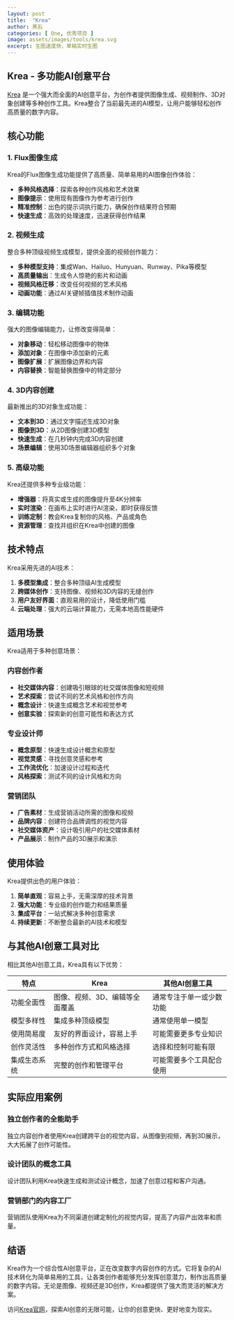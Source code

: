 ```yaml
---
layout: post
title:  "Krea"
author: 黑石
categories: [ One, 优秀项目 ]
image: assets/images/tools/krea.svg
excerpt: 生图速度快，草稿实时生图
---
```


## Krea - 多功能AI创意平台

[Krea](https://www.krea.ai/) 是一个强大而全面的AI创意平台，为创作者提供图像生成、视频制作、3D对象创建等多种创作工具。Krea整合了当前最先进的AI模型，让用户能够轻松创作高质量的数字内容。

## 核心功能

### 1. Flux图像生成

Krea的Flux图像生成功能提供了高质量、简单易用的AI图像创作体验：

- **多种风格选择**：探索各种创作风格和艺术效果
- **图像提示**：使用现有图像作为参考进行创作
- **精准控制**：出色的提示词执行能力，确保创作结果符合预期
- **快速生成**：高效的处理速度，迅速获得创作结果

### 2. 视频生成

整合多种顶级视频生成模型，提供全面的视频创作能力：

- **多种模型支持**：集成Wan、Hailuo、Hunyuan、Runway、Pika等模型
- **高质量输出**：生成令人惊艳的影片和动画
- **视频风格迁移**：改变任何视频的艺术风格
- **动画功能**：通过AI关键帧插值技术制作动画

### 3. 编辑功能

强大的图像编辑能力，让修改变得简单：

- **对象移动**：轻松移动图像中的物体
- **添加对象**：在图像中添加新的元素
- **图像扩展**：扩展图像边界和内容
- **内容替换**：智能替换图像中的特定部分

### 4. 3D内容创建

最新推出的3D对象生成功能：

- **文本到3D**：通过文字描述生成3D对象
- **图像到3D**：从2D图像创建3D模型
- **快速生成**：在几秒钟内完成3D内容创建
- **场景编辑**：使用3D场景编辑器组织多个对象

### 5. 高级功能

Krea还提供多种专业级功能：

- **增强器**：将真实或生成的图像提升至4K分辨率
- **实时渲染**：在画布上实时进行AI渲染，即时获得反馈
- **训练定制**：教会Krea复制你的风格、产品或角色
- **资源管理**：查找并组织在Krea中创建的图像

## 技术特点

Krea采用先进的AI技术：

1. **多模型集成**：整合多种顶级AI生成模型
2. **跨媒体创作**：支持图像、视频和3D内容的无缝创作
3. **用户友好界面**：直观易用的设计，降低使用门槛
4. **云端处理**：强大的云端计算能力，无需本地高性能硬件

## 适用场景

Krea适用于多种创意场景：

### 内容创作者

- **社交媒体内容**：创建吸引眼球的社交媒体图像和短视频
- **艺术探索**：尝试不同的艺术风格和创作方向
- **概念设计**：快速生成概念艺术和视觉参考
- **创意实验**：探索新的创意可能性和表达方式

### 专业设计师

- **概念原型**：快速生成设计概念和原型
- **视觉灵感**：寻找创意灵感和参考
- **工作流优化**：加速设计过程和迭代
- **风格探索**：测试不同的设计风格和方向

### 营销团队

- **广告素材**：生成营销活动所需的图像和视频
- **品牌内容**：创建符合品牌调性的视觉内容
- **社交媒体资产**：设计吸引用户的社交媒体素材
- **产品展示**：制作产品的3D展示和演示

## 使用体验

Krea提供出色的用户体验：

1. **简单直观**：容易上手，无需深厚的技术背景
2. **强大功能**：专业级的创作能力和结果质量
3. **集成平台**：一站式解决多种创意需求
4. **持续更新**：不断整合最新的AI技术和模型

## 与其他AI创意工具对比

相比其他AI创意工具，Krea具有以下优势：

| 特点 | Krea | 其他AI创意工具 |
|------|------|------------|
| 功能全面性 | 图像、视频、3D、编辑等全面覆盖 | 通常专注于单一或少数功能 |
| 模型多样性 | 集成多种顶级模型 | 通常使用单一模型 |
| 使用简易度 | 友好的界面设计，容易上手 | 可能需要更多专业知识 |
| 创作灵活性 | 多种创作方式和风格选择 | 选择和控制可能有限 |
| 集成生态系统 | 完整的创作和管理平台 | 可能需要多个工具配合使用 |

## 实际应用案例

### 独立创作者的全能助手

独立内容创作者使用Krea创建跨平台的视觉内容，从图像到视频，再到3D展示，大大拓展了创作可能性。

### 设计团队的概念工具

设计团队利用Krea快速生成和测试设计概念，加速了创意过程和客户沟通。

### 营销部门的内容工厂

营销团队使用Krea为不同渠道创建定制化的视觉内容，提高了内容产出效率和质量。

## 结语

Krea作为一个综合性AI创意平台，正在改变数字内容创作的方式。它将复杂的AI技术转化为简单易用的工具，让各类创作者能够充分发挥创意潜力，制作出高质量的数字内容。无论是图像、视频还是3D创作，Krea都提供了强大而灵活的解决方案。

访问[Krea官网](https://www.krea.ai/)，探索AI创意的无限可能，让你的创意更快、更好地变为现实。 